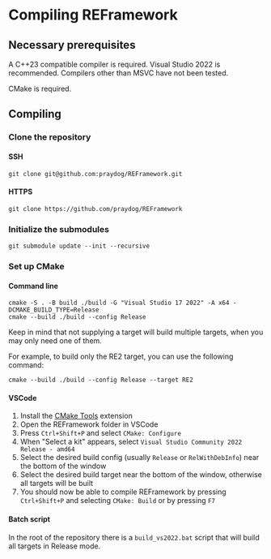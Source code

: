 # Compiling REFramework

## Necessary prerequisites

A C++23 compatible compiler is required. Visual Studio 2022 is recommended. Compilers other than MSVC have not been tested.

CMake is required.

## Compiling

###  Clone the repository

#### SSH
```
git clone git@github.com:praydog/REFramework.git
```

#### HTTPS
```
git clone https://github.com/praydog/REFramework
```

### Initialize the submodules

```
git submodule update --init --recursive
```

### Set up CMake

#### Command line

```
cmake -S . -B build ./build -G "Visual Studio 17 2022" -A x64 -DCMAKE_BUILD_TYPE=Release
cmake --build ./build --config Release
```

Keep in mind that not supplying a target will build multiple targets, when you may only need one of them.

For example, to build only the RE2 target, you can use the following command:

```
cmake --build ./build --config Release --target RE2
```

#### VSCode

1. Install the [CMake Tools](https://marketplace.visualstudio.com/items?itemName=ms-vscode.cmake-tools) extension
2. Open the REFramework folder in VSCode
3. Press `Ctrl+Shift+P` and select `CMake: Configure`
4. When "Select a kit" appears, select `Visual Studio Community 2022 Release - amd64`
5. Select the desired build config (usually `Release` or `RelWithDebInfo`) near the bottom of the window
6. Select the desired build target near the bottom of the window, otherwise all targets will be built
6. You should now be able to compile REFramework by pressing `Ctrl+Shift+P` and selecting `CMake: Build` or by pressing `F7`

#### Batch script

In the root of the repository there is a `build_vs2022.bat` script that will build all targets in Release mode.